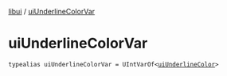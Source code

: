[libui](README.md) / [uiUnderlineColorVar](ui-underline-color-var.md)

# uiUnderlineColorVar

`typealias uiUnderlineColorVar = UIntVarOf<`[`uiUnderlineColor`](ui-underline-color.md)`>`